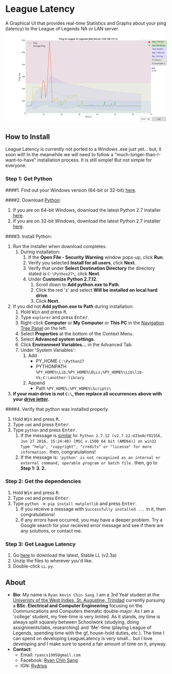 # League Latency

A Graphical UI that provides real-time Statistics and Graphs about your ping (latency) to the League of Legends NA or LAN server.
![image](https://github.com/RyanChinSang/LeagueLatency/raw/master/History/Raw/v2.3a%20Stable/Screenshots/league_latency_v2.3a.png)

## How to Install
League Latency is currently not ported to a Windows .exe just yet... but, it soon will!
In the meanwhile we will need to follow a "much-longer-than-I-want-to-have" installation process.
It is still simple! But not simple for everyone.

### Step 1: Get Python

####1. Find out your Windows version (64-bit or 32-bit) [here](https://support.microsoft.com/en-us/help/13443/windows-which-operating-system).

####2. Download [Python](https://www.python.org/):
1. If you are on 64-bit Windows, download the latest Python 2.7 installer [here](https://www.python.org/ftp/python/2.7.12/python-2.7.12.amd64.msi).
2. If you are on 32-bit Windows, download the latest Python 2.7 installer [here](https://www.python.org/ftp/python/2.7.12/python-2.7.12.msi).

####3. Install Python:
1. Run the installer when download completes.
    1. During installation:
        1. If the **Open File - Security Warning** window pops-up, click **Run**.
        2. Verify you selected **Install for all users**, click **Next**.
        3. Verify that under **Select Destination Directory** the directory stated is `C:\Python27\`, click **Next**.
        4. Under **Customize Python 2.7.12**.
            1. Scroll down to **Add python.exe to Path**.
            2. Click the red 'x' and select **Will be installed on local hard drive**.
            3. Click **Next**.
2. If you did not **Add python.exe to Path** during installation:
    1. Hold <kbd>Win</kbd> and press <kbd>R</kbd>.
    2. Type `explorer` and press <kbd>Enter</kbd>.
    3. Right-click **Computer** or **My Computer** or **This PC** in the <u>Navigation Tree Panel</u> on the left.
    4. Select **Properties** at the bottom of the Context Menu.
    5. Select **Advanced system settings**.
    6. Click **Environment Variables...** in the Advanced Tab.
    7. Under 'System Variables':
        1. Add
            * PY_HOME
            `C:\Python27`
            * PYTHONPATH
            `%PY_HOME%\Lib;%PY_HOME%\DLLs;%PY_HOME%\Lib\lib-tk;C:\another-library`
        2. Append
            * Path
            `%PY_HOME%;%PY_HOME%\Scripts\`
3. **If your main drive is not `C:\`, then replace all occurrences above with your [drive letter](http://www.sevenforums.com/tutorials/82994-drive-letter-add-change-remove-windows.html).**

####4. Verify that python was installed properly.
1. Hold <kbd>Win</kbd> and press <kbd>R</kbd>.
2. Type `cmd` and press <kbd>Enter</kbd>.
3. Type `python` and press <kbd>Enter</kbd>.
    1. If the message is <u>similar</u> to:
    `Python 2.7.12 (v2.7.12:d33e0cf91556, Jun 27 2016, 15:24:40) [MSC v.1500 64 bit (AMD64)] on win32
    Type "help", "copyright", "credits" or "license" for more information.`
    then, congratulations!
    2. If the message is:
    `'python' is not recognized as an internal or external command, operable program or batch file.﻿`
    then, go to **Step 1: 3. 2.**

### Step 2: Get the dependencies
1. Hold <kbd>Win</kbd> and press <kbd>R</kbd>.
2. Type `cmd` and press <kbd>Enter</kbd>.
3. Type `python -m pip install matplotlib` and press <kbd>Enter</kbd>.
    1. If you receive a message with `Successfully installed ...` in it, then congratulations!
    2. If any errors have occurred, you may have a deeper problem. Try a Google search for your received error message and see if there are any solutions, or contact me.

### Step 3: Get League Latency
1. Go [here](https://github.com/RyanChinSang/LeagueLatency/raw/master/History/v2.3a%20Stable.zip) to download the latest, Stable LL (v2.3a)
2. Unzip the files to wherever you'd like.
3. Double-click `LL.py`.

## About
* **Bio**: My name is `Ryan Kevin Chin Sang`. I am a 3rd Year student at the [Univeristy of the West Indies, St. Augustine, Trinidad](http://sta.uwi.edu/) currently pursuing a **BSc. Electrical and Computer Engineering** focusing on the Communications and Computers thematic double-major. As I am a 'college' student, my free-time is very limited. As it stands, my time is always split squarely between Schoolwork (studying, doing assignments/labs, researching) and 'Me'-time (playing League of Legends, spending time with the gf, house-hold duties, etc.). The time I can spend on developing LeagueLatency is very small... but I love developing and I make sure to spend a fair amount of time on it, anyway.
* **Contact**:
    * Email: `ryancs1995@gmail.com`
    * Facebook: [Ryan Chin Sang](https://www.facebook.com/RyanCS1995)
    * IGN: [Rydrius](http://na.op.gg/summoner/userName=Rydrius)
